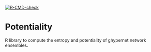 [![R-CMD-check](https://github.com/CodesByChris/potentiality/actions/workflows/check-release.yaml/badge.svg)](https://github.com/CodesByChris/potentiality/actions/workflows/check-release.yaml)


# Potentiality

R library to compute the entropy and potentiality of ghypernet network ensembles.
